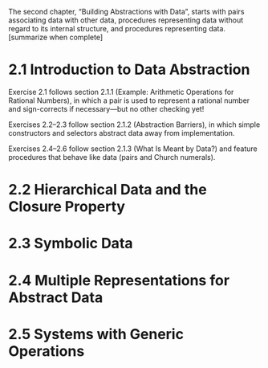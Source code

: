 The second chapter, “Building Abstractions with Data”, starts with pairs associating data with other data, procedures representing data without regard to its internal structure, and procedures representing data. [summarize when complete]

# 2.1 Introduction to Data Abstraction

Exercise 2.1 follows section 2.1.1 (Example: Arithmetic Operations for Rational Numbers), in which a pair is used to represent a rational number and sign-corrects if necessary—but no other checking yet!

Exercises 2.2–2.3 follow section 2.1.2 (Abstraction Barriers), in which simple constructors and selectors abstract data away from implementation.

Exercises 2.4–2.6 follow section 2.1.3 (What Is Meant by Data?) and feature procedures that behave like data (pairs and Church numerals).

# 2.2 Hierarchical Data and the Closure Property


# 2.3 Symbolic Data


# 2.4 Multiple Representations for Abstract Data


# 2.5 Systems with Generic Operations
